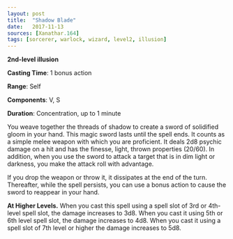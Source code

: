 ```yaml
---
layout: post
title:  "Shadow Blade"
date:   2017-11-13
sources: [Xanathar.164]
tags: [sorcerer, warlock, wizard, level2, illusion]
---
```


**2nd-level illusion**

**Casting Time**: 1 bonus action

**Range**: Self

**Components**: V, S

**Duration**: Concentration, up to 1 minute

You weave together the threads of shadow to create a sword of solidified gloom in your hand. This magic sword lasts until the spell ends. It counts as a simple melee weapon with which you are proficient. It deals 2d8 psychic damage on a hit and has the finesse, light, thrown properties (20/60). In addition, when you use the sword to attack a target that is in dim light or darkness, you make the attack roll with advantage.

If you drop the weapon or throw it, it dissipates at the end of the turn. Thereafter, while the spell persists, you can use a bonus action to cause the sword to reappear in your hand. 

**At Higher Levels.** When you cast this spell using a spell slot of 3rd or 4th-level spell slot, the damage increases to 3d8. When you cast it using 5th or 6th level spell slot, the damage increases to 4d8. When you cast it using a spell slot of 7th level or higher the damage increases to 5d8. 
